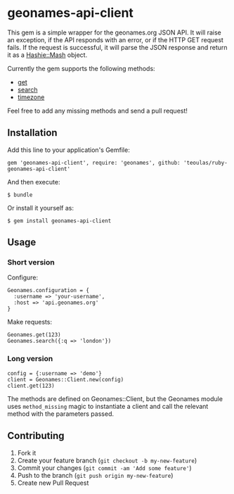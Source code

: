 # geonames-api-client

This gem is a simple wrapper for the geonames.org JSON API. It will raise an
exception, if the API responds with an error, or if the HTTP GET request fails.
If the request is successful, it will parse the JSON response and return it as
a [Hashie::Mash](https://github.com/intridea/hashie#mash) object.

Currently the gem supports the following methods:

- [get](http://www.geonames.org/export/web-services.html#get)
- [search](http://www.geonames.org/export/geonames-search.html)
- [timezone](http://www.geonames.org/export/web-services.html#timezone)

Feel free to add any missing methods and send a pull request!

## Installation

Add this line to your application's Gemfile:

    gem 'geonames-api-client', require: 'geonames', github: 'teoulas/ruby-geonames-api-client'

And then execute:

    $ bundle

Or install it yourself as:

    $ gem install geonames-api-client

## Usage

### Short version

Configure:
```
Geonames.configuration = {
  :username => 'your-username',
  :host => 'api.geonames.org'
}
```
Make requests:
```
Geonames.get(123)
Geonames.search({:q => 'london'})
```

### Long version

```
config = {:username => 'demo'}
client = Geonames::Client.new(config)
client.get(123)
```

The methods are defined on Geonames::Client, but the Geonames module uses
`method_missing` magic to instantiate a client and call the relevant method
with the parameters passed.

## Contributing

1. Fork it
2. Create your feature branch (`git checkout -b my-new-feature`)
3. Commit your changes (`git commit -am 'Add some feature'`)
4. Push to the branch (`git push origin my-new-feature`)
5. Create new Pull Request
